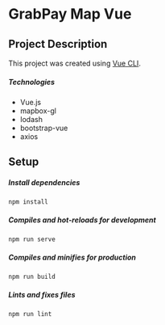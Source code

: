 # GrabPay Map Vue

## Project Description

This project was created using [Vue CLI](https://github.com/vuejs/vue-cli). 

##### Technologies

* Vue.js
* mapbox-gl
* lodash
* bootstrap-vue
* axios 

## Setup

##### Install dependencies
```
npm install
```
##### Compiles and hot-reloads for development
```
npm run serve
```
##### Compiles and minifies for production
```
npm run build
```
##### Lints and fixes files
```
npm run lint
```
